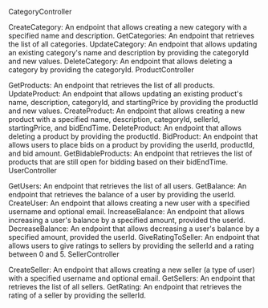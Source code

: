 CategoryController

CreateCategory: An endpoint that allows creating a new category with a specified name and description.
GetCategories: An endpoint that retrieves the list of all categories.
UpdateCategory: An endpoint that allows updating an existing category's name and description by providing the categoryId and new values.
DeleteCategory: An endpoint that allows deleting a category by providing the categoryId.
ProductController

GetProducts: An endpoint that retrieves the list of all products.
UpdateProduct: An endpoint that allows updating an existing product's name, description, categoryId, and startingPrice by providing the productId and new values.
CreateProduct: An endpoint that allows creating a new product with a specified name, description, categoryId, sellerId, startingPrice, and bidEndTime.
DeleteProduct: An endpoint that allows deleting a product by providing the productId.
BidProduct: An endpoint that allows users to place bids on a product by providing the userId, productId, and bid amount.
GetBidableProducts: An endpoint that retrieves the list of products that are still open for bidding based on their bidEndTime.
UserController

GetUsers: An endpoint that retrieves the list of all users.
GetBalance: An endpoint that retrieves the balance of a user by providing the userId.
CreateUser: An endpoint that allows creating a new user with a specified username and optional email.
IncreaseBalance: An endpoint that allows increasing a user's balance by a specified amount, provided the userId.
DecreaseBalance: An endpoint that allows decreasing a user's balance by a specified amount, provided the userId.
GiveRatingToSeller: An endpoint that allows users to give ratings to sellers by providing the sellerId and a rating between 0 and 5.
SellerController

CreateSeller: An endpoint that allows creating a new seller (a type of user) with a specified username and optional email.
GetSellers: An endpoint that retrieves the list of all sellers.
GetRating: An endpoint that retrieves the rating of a seller by providing the sellerId.
